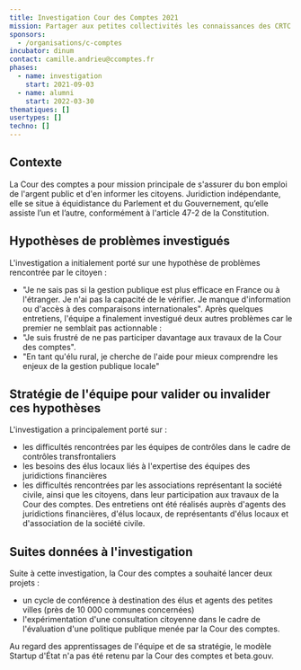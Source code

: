 ```yaml
---
title: Investigation Cour des Comptes 2021
mission: Partager aux petites collectivités les connaissances des CRTC / permettre de consulter les citoyens sur les grandes politiques publiques.
sponsors:
  - /organisations/c-comptes
incubator: dinum
contact: camille.andrieu@ccomptes.fr
phases:
  - name: investigation
    start: 2021-09-03
  - name: alumni
    start: 2022-03-30
thematiques: []
usertypes: []
techno: []
---
```

## Contexte

La Cour des comptes a pour mission principale de s'assurer du bon emploi de l'argent public et d'en informer les citoyens. Juridiction indépendante, elle se situe à équidistance du Parlement et du Gouvernement, qu’elle assiste l’un et l’autre, conformément à l'article 47-2 de la Constitution.

## Hypothèses de problèmes investigués

L'investigation a initialement porté sur une hypothèse de problèmes rencontrée par le citoyen :
- "Je ne sais pas si la gestion publique est plus efficace en France ou à l'étranger. Je n'ai pas la capacité de le vérifier. Je manque d'information ou d'accès à des comparaisons internationales".
Après quelques entretiens, l'équipe a finalement investigué deux autres problèmes car le premier ne semblait pas actionnable :
- "Je suis frustré de ne pas participer davantage aux travaux de la Cour des comptes".
- "En tant qu'élu rural, je cherche de l'aide pour mieux comprendre les enjeux de la gestion publique locale"

## Stratégie de l'équipe pour valider ou invalider ces hypothèses

L'investigation a principalement porté sur :
- les difficultés rencontrées par les équipes de contrôles dans le cadre de contrôles transfrontaliers
- les besoins des élus locaux liés à l'expertise des équipes des juridictions financières
- les difficultés rencontrées par les associations représentant la société civile, ainsi que les citoyens, dans leur participation aux travaux de la Cour des comptes.
Des entretiens ont été réalisés auprès d'agents des juridictions financières, d'élus locaux, de représentants d'élus locaux et d'association de la société civile.

## Suites données à l'investigation

Suite à cette investigation, la Cour des comptes a souhaité lancer deux projets :
- un cycle de conférence à destination des élus et agents des petites villes (près de 10 000 communes concernées)
- l'expérimentation d'une consultation citoyenne dans le cadre de l'évaluation d'une politique publique menée par la Cour des comptes.

Au regard des apprentissages de l'équipe et de sa stratégie, le modèle Startup d'État n'a pas été retenu par la Cour des comptes et beta.gouv.
